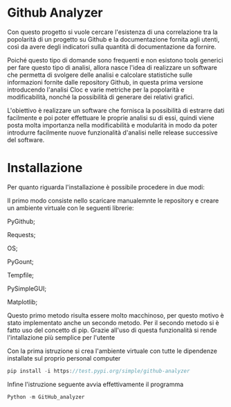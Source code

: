 # Github Analyzer
Con questo progetto si vuole cercare l'esistenza di una correlazione tra la popolarità di un progetto su Github e la documentazione fornita agli utenti,
così da avere degli indicatori sulla quantità di documentazione da fornire. 

Poiché questo tipo di domande sono frequenti e non esistono tools 
generici per fare questo tipo di analisi, allora nasce l'idea di realizzare un software che permetta di svolgere delle analisi e 
calcolare statistiche sulle informazioni fornite dalle
repository Github, in questa prima versione introducendo 
l'analisi Cloc e varie metriche per la popolarità e modificabilità, nonché la possibilità di generare dei relativi grafici. 

L'obiettivo è realizzare un software che fornisca la possibilità 
di estrarre dati facilmente e poi poter effettuare le proprie analisi su di essi, 
quindi viene posta molta importanza nella modificabilità e 
modularità in modo da poter introdurre facilmente nuove funzionalità d'analisi nelle release successive del software.

# Installazione
Per quanto riguarda l'installazione è possibile procedere in due modi:

Il primo modo consiste nello scaricare manualemnte le repository e creare un ambiente virtuale con le seguenti librerie:

PyGithub;	

Requests;

OS;

PyGount;

Tempfile;

PySimpleGUI;

Matplotlib;


Questo primo metodo risulta essere molto macchinoso, per questo motivo è stato implementato anche un secondo metodo.
Per il secondo metodo si è fatto uso del concetto di pip. Grazie all'uso di questa funzionalità si rende l'intallazione più semplice per l'utente

Con la prima istruzione si crea l'ambiente virtuale con tutte le dipendenze installate sul proprio personal computer

```js
pip install -i https://test.pypi.org/simple/github-analyzer
```
Infine l'istruzione seguente avvia effettivamente il programma

```js
Python -m GitHub_analyzer
